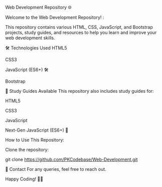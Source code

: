 Web Development Repository 🌐

Welcome to the Web Development Repository! :

This repository contains various HTML, CSS, JavaScript, and Bootstrap projects, study guides, and resources to help you learn and improve your web development skills.

🛠️ Technologies Used
HTML5 

CSS3 

JavaScript (ES6+) 🛠

Bootstrap 


📖 Study Guides Available
This repository also includes study guides for:

HTML5 

CSS3 

JavaScript 

Next-Gen JavaScript (ES6+) 🚀

How to Use This Repository:

Clone the repository:

git clone https://github.com/PKCodebase/Web-Development.git


📧 Contact
For any queries, feel free to reach out.

Happy Coding! 🚀🎉

